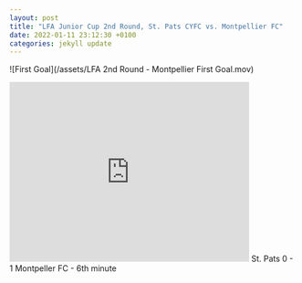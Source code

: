 ```yaml
---
layout: post
title: "LFA Junior Cup 2nd Round, St. Pats CYFC vs. Montpellier FC"
date: 2022-01-11 23:12:30 +0100
categories: jekyll update
---
```



![First Goal](/assets/LFA 2nd Round - Montpellier First Goal.mov)
<iframe width="420" height="315" src="https://youtu.be/JueEvgfE9gU" frameborder="0" allowfullscreen></iframe>
St. Pats 0 - 1 Montpeller FC - 6th minute
